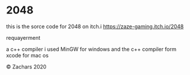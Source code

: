 # 2048
this is the sorce code for 2048 on itch.i
https://zaze-gaming.itch.io/2048

requayerment

a c++ compiler i used MinGW for windows and the c++ compiler form xcode for mac os

© Zachars 2020
